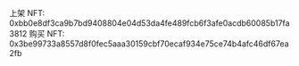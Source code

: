 上架 NFT: 0xbb0e8df3ca9b7bd9408804e04d53da4fe489fcb6f3afe0acdb60085b17fa3812
购买 NFT: 0x3be99733a8557d8f0fec5aaa30159cbf70ecaf934e75ce74b4afc46df67ea2fb
